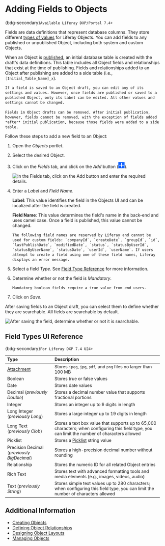 # Adding Fields to Objects

{bdg-secondary}`Available Liferay DXP/Portal 7.4+`

Fields are data definitions that represent database columns. They store different [types of values](#field-types-ui-reference) for Liferay Objects. You can add fields to any published or unpublished Object, including both system and custom Objects.

When an Object is [published](./creating-objects.md#publishing-object-drafts), an initial database table is created with the draft's data definitions. This table includes all Object fields and relationships that exist at the time of publishing. Fields and relationships added to an Object after publishing are added to a side table (i.e., `[Initial_Table_Name]_x`).

```{important}
If a field is saved to an Object draft, you can edit any of its settings and values. However, once fields are published or saved to a published Object, only its Label can be edited. All other values and settings cannot be changed. 

Fields in Object drafts can be removed. After initial publication, however, fields cannot be removed, with the exception of fields added *after* initial publication, because those fields were added to a side table.
```

Follow these steps to add a new field to an Object:

1. Open the *Objects* portlet.

1. Select the desired Object.

1. Click on the *Fields* tab, and click on the *Add* button (![Add Button](../../../images/icon-add.png)).

   ![In the Fields tab, click on the Add button and enter the required details.](./adding-fields-to-objects/images/01.png)

1. Enter a *Label* and *Field Name*.

   **Label**: This value identifies the field in the Objects UI and can be localized after the field is created.

   **Field Name**: This value determines the field's name in the back-end and uses camel case. Once a field is published, this value cannot be changed.

   ```{important}
   The following field names are reserved by Liferay and cannot be used for custom fields: `companyId`, `createDate`, `groupId`, `id`, `lastPublishDate`, `modifiedDate`, `status`, `statusByUserId`, `statusByUserName`, `statusDate`, `userId`, `userName`. If users attempt to create a field using one of these field names, Liferay displays an error message.
   ```

1. Select a field *Type*. See [Field Type Reference](#field-types-ui-reference) for more information.

1. Determine whether or not the field is *Mandatory*.

   ```{note}
   Mandatory boolean fields require a true value from end users.
   ```

1. Click on *Save*.

After saving fields to an Object draft, you can select them to define whether they are searchable. All fields are searchable by default.

![After saving the field, determine whether or not it is searchable.](./adding-fields-to-objects/images/02.png)

## Field Types UI Reference

{bdg-secondary}`For Liferay DXP 7.4 U24+`

| Type | Description |
| :--- | :--- |
| [Attachment](../understanding-object-field-types.md#attachment) | Stores `jpeg`, `jpg`, `pdf`, and `png` files no larger than 100 MB |
| Boolean | Stores true or false values |
| Date | Stores date values |
| Decimal (*previously Double*) | Stores a decimal number value that supports fractional portions |
| Integer | Stores an integer up to 9 digits in length |
| Long Integer (*previously Long*) | Stores a large integer up to 19 digits in length |
| Long Text (*previously Clob*) | Stores a text box value that supports up to 65,000 characters; when configuring this field type, you can limit the number of characters allowed |
| Picklist | Stores a [Picklist](../picklists.md) string value |
| Precision Decimal (*previously BigDecimal*) | Stores a high-precision decimal number without rounding |
| Relationship | Stores the numeric ID for all related Object entries |
| Rich Text | Stores text with advanced formatting tools and media elements (e.g., images, videos, audio) |
| Text (*previously String*) | Stores simple text values up to 280 characters; when configuring this field type, you can limit the number of characters allowed |

## Additional Information

* [Creating Objects](./creating-objects.md)
* [Defining Object Relationships](./defining-object-relationships.md)
* [Designing Object Layouts](./designing-object-layouts.md)
* [Managing Objects](./managing-objects.md)
